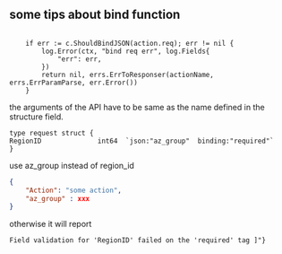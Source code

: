 ## some tips about bind function

``` golang

	if err := c.ShouldBindJSON(action.req); err != nil {
		log.Error(ctx, "bind req err", log.Fields{
			"err": err,
		})
		return nil, errs.ErrToResponser(actionName, errs.ErrParamParse, err.Error())
	}
```

the arguments of the API have to be same as the name defined in the structure field.

``` golang
type request struct {
RegionID              int64  `json:"az_group"  binding:"required"`
}

```

use az_group  instead of  region_id
``` json
{
    "Action": "some action",
    "az_group" : xxx
}
```

otherwise it will report 

``` shell
Field validation for 'RegionID' failed on the 'required' tag ]"}
```
